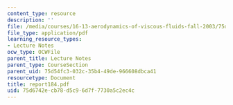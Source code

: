 ```yaml
---
content_type: resource
description: ''
file: /media/courses/16-13-aerodynamics-of-viscous-fluids-fall-2003/75d6742ecb78d5c96d7f7730a5c2ec4c_report184.pdf
file_type: application/pdf
learning_resource_types:
- Lecture Notes
ocw_type: OCWFile
parent_title: Lecture Notes
parent_type: CourseSection
parent_uid: 75d54fc3-032c-35b4-49de-966608dbca41
resourcetype: Document
title: report184.pdf
uid: 75d6742e-cb78-d5c9-6d7f-7730a5c2ec4c
---
```

